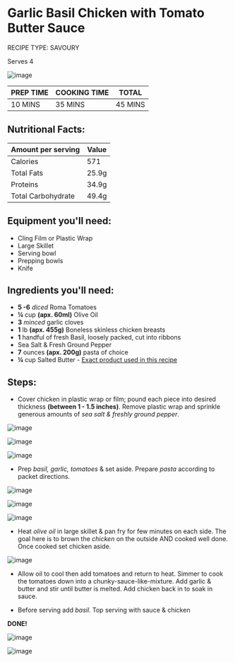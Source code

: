   
# Garlic Basil Chicken with Tomato Butter Sauce
									
RECIPE TYPE: SAVOURY 

Serves 4

![image](http://cdn.pinchofyum.com/wp-content/uploads/Garlic-Chicken-with-Butter-Sauce.jpg)


| PREP TIME | COOKING TIME | TOTAL | 
| ------ | ----------- |----------|
| 10 MINS  | 35 MINS | 45 MINS |

## Nutritional Facts:

| Amount per serving | Value |
| ------ | ----------- |
| Calories  | 571 |
| Total Fats | 25.9g |
| Proteins   | 34.9g |
| Total Carbohydrate | 49.4g |


## Equipment you'll need:

- Cling Film or Plastic Wrap
- Large Skillet
- Serving bowl 
- Prepping bowls
- Knife 

## Ingredients you'll need:

- **5 -6** *diced* Roma Tomatoes 
- **¼** cup **(apx. 60ml)** Olive Oil 
- **3** *minced* garlic cloves 
- **1** lb **(apx. 455g)** Boneless skinless chicken breasts
- **1** handful of fresh Basil, loosely packed, cut into ribbons
- Sea Salt & Fresh Ground Pepper 
- **7** ounces **(apx. 200g)** pasta of choice 
- **¼** cup Salted Butter - [Exact product used in this recipe ](http://www.landolakes.com/Products/Custom/2222303.aspx)


## Steps:

* Cover chicken in plastic wrap or film; pound each piece into desired thickness **(between 1 - 1.5 inches)**. Remove plastic wrap and sprinkle generous amounts of *sea salt & freshly ground pepper*.

![image](http://carnaldish.com/wp-content/uploads/2014/11/pansearedchickenbreast2.jpg)

![image](http://a3145z1.americdn.com/wp-content/uploads/2014/08/sea-salt-powerful-remedy-that-cures-many-diseases.jpg)

![image](http://ww2.kqed.org/bayareabites/wp-content/uploads/sites/24/2014/12/ground-pepper.jpg)

* Prep *basil, garlic, tomatoes* & set aside. Prepare *pasta* according to packet directions.

![image](http://cdn.pinchofyum.com/wp-content/uploads/Fresh-Basil.jpg) 

![image](http://cdn.pinchofyum.com/wp-content/uploads/Tomatoes-for-Garlic-Chicken.jpg)

![image](http://www.couponclippingcook.com/wp-content/uploads/2011/06/2-chopped-garlic.jpg)

* Heat *olive oil* in large skillet & pan fry for few minutes on each side. The goal here is to brown the *chicken* on the outside AND cooked well done. Once cooked set chicken aside.

![image](https://collegerecipecafe.files.wordpress.com/2014/02/browning-chicken7.jpg)

* Allow oil to cool then add tomatoes and return to heat. Simmer to cook the tomatoes down into a chunky-sauce-like-mixture. Add garlic & butter and stir until butter is melted. Add chicken back in to soak in sauce. 

* Before serving add *basil*. Top serving with sauce & chicken

**DONE!**


![image](http://cdn.pinchofyum.com/wp-content/uploads/Garlic-Basil-Chicken-with-Butter-Sauce.jpg) 

![image](http://cdn.pinchofyum.com/wp-content/uploads/Garlic-Basil-Chicken-with-Bucatini.jpg)


